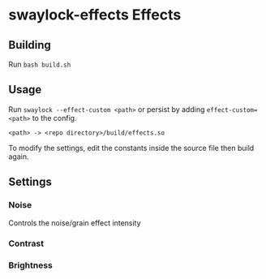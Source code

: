 # swaylock-effects Effects

## Building
Run `bash build.sh`

## Usage

Run `swaylock --effect-custom <path>` or persist by adding `effect-custom=<path>` to the config.

`<path> -> <repo directory>/build/effects.so`

To modify the settings, edit the constants inside the source file then build again.

## Settings
### Noise
Controls the noise/grain effect intensity
### Contrast
### Brightness
